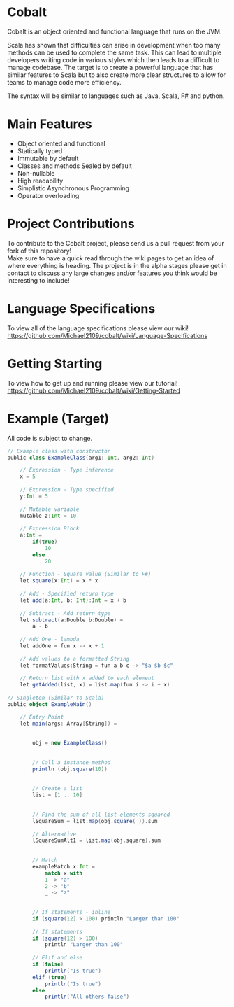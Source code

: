 # Cobalt

Cobalt is an object oriented and functional language that runs on the JVM.

Scala has shown that difficulties can arise in development when too many methods can be used to complete the same task. This can lead to multiple developers writing code in various styles which then leads to a difficult to manage codebase. The target is to create a powerful language that has similar features to Scala but to also create more clear structures to allow for teams to manage code more efficiency.

The syntax will be similar to languages such as Java, Scala, F# and python.  

# Main Features
* Object oriented and functional  
* Statically typed
* Immutable by default
* Classes and methods Sealed by default
* Non-nullable
* High readability    
* Simplistic Asynchronous Programming  
* Operator overloading

# Project Contributions
To contribute to the Cobalt project, please send us a pull request from your fork of this repository!  
Make sure to have a quick read through the wiki pages to get an idea of where everything is heading. The project is in the alpha stages please get in contact to discuss any large changes and/or features you think would be interesting to include!

# Language Specifications
To view all of the language specifications please view our wiki!  
https://github.com/Michael2109/cobalt/wiki/Language-Specifications

# Getting Starting
To view how to get up and running please view our tutorial!
https://github.com/Michael2109/cobalt/wiki/Getting-Started

# Example (Target)
All code is subject to change. 
```scala
// Example class with constructor
public class ExampleClass(arg1: Int, arg2: Int)

    // Expression - Type inference
    x = 5
    
    // Expression - Type specified
    y:Int = 5
    
    // Mutable variable
    mutable z:Int = 10
    
    // Expression Block
    a:Int = 
        if(true)
            10
        else
            20
           
    // Function - Square value (Similar to F#)
    let square(x:Int) = x * x
    
    // Add - Specified return type
    let add(a:Int, b: Int):Int = x + b
    
    // Subtract - Add return type
    let subtract(a:Double b:Double) = 
        a - b
        
    // Add One - lambda
    let addOne = fun x -> x + 1
    
    // Add values to a formatted String
    let formatValues:String = fun a b c -> "$a $b $c"
    
    // Return list with x added to each element
    let getAdded(list, x) = list.map(fun i -> i + x)
    
// Singleton (Similar to Scala)
public object ExampleMain()

    // Entry Point
    let main(args: Array[String]) =
    
    
        obj = new ExampleClass()
  
        
        // Call a instance method
        println (obj.square(10))
        
        
        // Create a list
        list = [1 .. 10]
        
        
        // Find the sum of all list elements squared
        lSquareSum = list.map(obj.square(_)).sum
        
        // Alternative
        lSquareSumAlt1 = list.map(obj.square).sum
            
            
        // Match 
        exampleMatch x:Int = 
            match x with
            1 -> "a"
            2 -> "b"
            _ -> "z"
        
        
        // If statements - inline
        if (square(12) > 100) println "Larger than 100"
        
        // If statements
        if (square(12) > 100)
            println "Larger than 100"
            
        // Elif and else
        if (false)
            println("Is true")
        elif (true)
            println("Is true")
        else 
            println("All others false")
```
